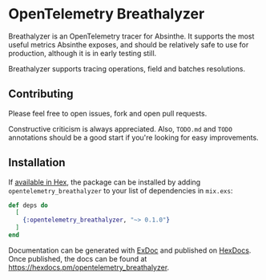 # OpenTelemetry Breathalyzer

Breathalyzer is an OpenTelemetry tracer for Absinthe. It
supports the most useful metrics Absinthe exposes, and should be relatively
safe to use for production, although it is in early testing still.

Breathalyzer supports tracing operations, field and batches resolutions.

## Contributing

Please feel free to open issues, fork and open pull requests.

Constructive criticism is always appreciated. Also, `TODO.md` and `TODO`
annotations should be a good start if you're looking for easy improvements.

## Installation

If [available in Hex](https://hex.pm/docs/publish), the package can be installed
by adding `opentelemetry_breathalyzer` to your list of dependencies in `mix.exs`:

```elixir
def deps do
  [
    {:opentelemetry_breathalyzer, "~> 0.1.0"}
  ]
end
```

Documentation can be generated with [ExDoc](https://github.com/elixir-lang/ex_doc)
and published on [HexDocs](https://hexdocs.pm). Once published, the docs can
be found at <https://hexdocs.pm/opentelemetry_breathalyzer>.

